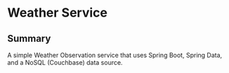 # Weather Service

## Summary
A simple Weather Observation service that uses Spring Boot, Spring Data, and a NoSQL (Couchbase) data source.